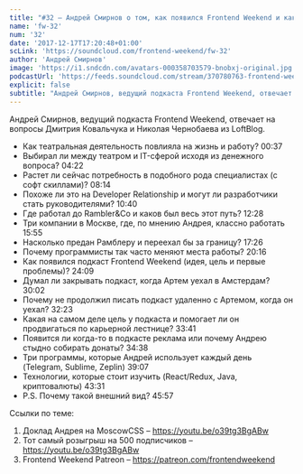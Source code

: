 ```yaml
---
title: "#32 – Андрей Смирнов о том, как появился Frontend Weekend и как из разработчика стать руководителем"
name: 'fw-32'
num: '32'
date: '2017-12-17T17:20:48+01:00'
scLink: 'https://soundcloud.com/frontend-weekend/fw-32'
author: 'Андрей Смирнов'
image: 'https://i1.sndcdn.com/avatars-000358703579-bnobxj-original.jpg'
podcastUrl: 'https://feeds.soundcloud.com/stream/370780763-frontend-weekend-fw-32.m4a'
explicit: false
subtitle: "Андрей Смирнов, ведущий подкаста Frontend Weekend, отвечает на вопросы Дмитрия Ковальчука и Николая Чернобаева из LoftBlog. "
---
```

Андрей Смирнов, ведущий подкаста Frontend Weekend, отвечает на вопросы Дмитрия Ковальчука и Николая Чернобаева из LoftBlog. 

- Как театральная деятельность повлияла на жизнь и работу? <timecode>00:37</timecode>
- Выбирал ли между театром и IT-сферой исходя из денежного вопроса? <timecode>04:22</timecode>
- Растет ли сейчас потребность в подобного рода специалистах (с софт скиллами)? <timecode>08:14</timecode>
- Похоже ли это на Developer Relationship и могут ли разработчики стать руководителями? <timecode>10:40</timecode>
- Где работал до Rambler&Co и каков был весь этот путь? <timecode>12:28</timecode>
- Три компании в Москве, где, по мнению Андрея, классно работать <timecode>15:55</timecode>
- Насколько предан Рамблеру и переехал бы за границу? <timecode>17:26</timecode>
- Почему программисты так часто меняют места работы? <timecode>20:16</timecode>
- Как появился подкаст Frontend Weekend (идея, цель и первые проблемы)? <timecode>24:09</timecode> 
- Думал ли закрывать подкаст, когда Артем уехал в Амстердам? <timecode>30:02</timecode>
- Почему не продолжил писать подкаст удаленно с Артемом, когда он уехал? <timecode>32:23</timecode>
- Какая на самом деле цель у подкаста и помогает ли он продвигаться по карьерной лестнице? <timecode>33:41</timecode>
- Появится ли когда-то в подкасте реклама или почему Андрею стыдно собирать донаты? <timecode>34:38</timecode>
- Три программы, которые Андрей использует каждый день (Telegram, Sublime, Zeplin) <timecode>39:07</timecode>
- Технологии, которые стоит изучить (React/Redux, Java, криптовалюты) <timecode>43:31</timecode>
- P.S. Почему такой внешний вид? <timecode>45:57</timecode>

Ссылки по теме:
1) Доклад Андрея на MoscowCSS – https://youtu.be/o39tg3BgABw
2) Тот самый розыгрыш на 500 подписчиков – https://youtu.be/o39tg3BgABw
3) Frontend Weekend Patreon – https://patreon.com/frontendweekend